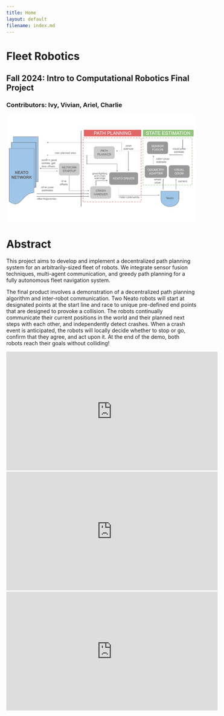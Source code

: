 ```yaml
---
title: Home
layout: default
filename: index.md
--- 
```

# Fleet Robotics
## Fall 2024: Intro to Computational Robotics Final Project
### Contributors: Ivy, Vivian, Ariel, Charlie

<img src="assets/m3_diagram.png" width="1000px">

# Abstract
This project aims to develop and implement a decentralized path planning system for an arbitrarily-sized fleet of robots.
We integrate sensor fusion techniques, multi-agent communication, and greedy path planning for a fully autonomous fleet navigation system.

The final product involves a demonstration of a decentralized path planning algorithm and inter-robot communication. Two Neato robots will
start at designated points at the start line and race to unique pre-defined end points that are designed to provoke a collision. The robots
continually communicate their current positions in the world and their planned next steps with each other, and independently detect crashes.
When a crash event is anticipated, the robots will locally decide whether to stop or go, confirm that they agree, and act upon it. At the
end of the demo, both robots reach their goals without colliding!

<iframe width="560" height="315" src="https://www.youtube.com/embed/cGe1KRgT8iM?si=bJx4UclFSttoG1Ti" title="Fleet Working Demo" frameborder="0" allow="accelerometer; autoplay; clipboard-write; encrypted-media; gyroscope; picture-in-picture; web-share" referrerpolicy="strict-origin-when-cross-origin" allowfullscreen></iframe>

<iframe width="560" height="315" src="https://www.youtube.com/embed/b3jujHLeyG4?si=SKKd6wZU1L0yHhNd" title="Fleet Fail #1" frameborder="0" allow="accelerometer; autoplay; clipboard-write; encrypted-media; gyroscope; picture-in-picture; web-share" referrerpolicy="strict-origin-when-cross-origin" allowfullscreen></iframe>


<iframe width="560" height="315" src="https://www.youtube.com/embed/l7JHn1P49_8?si=QmKHv_wa8TMfYRXa" title="Single Neato Path Planning" frameborder="0" allow="accelerometer; autoplay; clipboard-write; encrypted-media; gyroscope; picture-in-picture; web-share" referrerpolicy="strict-origin-when-cross-origin" allowfullscreen></iframe>